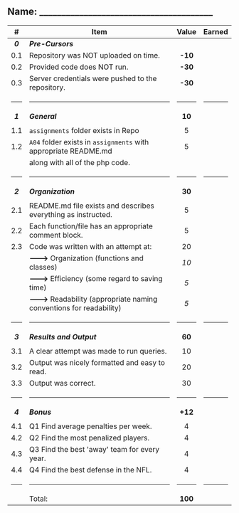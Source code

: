 ## Name: _______________________________________

|    #    | Item                                                                  |  Value  | Earned |
|:-------:|-----------------------------------------------------------------------|:-------:|:------:|
| ***0*** | ***Pre-Cursors***                                                     |         |        |
|   0.1   | Repository was NOT uploaded on time.                                  | **-10** |        |
|   0.2   | Provided code does NOT run.                                           | **-30** |        |
|   0.3   | Server credentials were pushed to the repository.                     | **-30** |        |
|  <hr>   | <hr>                                                                  |  <hr>   |  <hr>  |
| ***1*** | ***General***                                                         | **10**  |        |
|         |                                                                       |         |        |
|   1.1   | `assignments` folder exists in Repo                                   |    5    |        |
|   1.2   | `A04` folder exists in `assignments` with appropriate README.md       |    5    |        |
|         | along with all of the php code.                                       |         |        |
|  <hr>   | <hr>                                                                  |  <hr>   |  <hr>  |
| ***2*** | ***Organization***                                                    | **30**  |        |
|         |                                                                       |         |        |
|   2.1   | README.md file exists and describes everything as instructed.         |    5    |        |
|   2.2   | Each function/file has an appropriate comment block.                  |    5    |        |
|   2.3   | Code was written with an attempt at:                                  |    20   |        |
|         | **--->** Organization (functions and classes)                         |   _10_  |        |
|         | **--->** Efficiency (some regard to saving time)                      |   _5_   |        |
|         | **--->** Readability (appropriate naming conventions for readability) |   _5_   |        |
|  <hr>   | <hr>                                                                  |  <hr>   |  <hr>  |
| ***3*** | ***Results and Output***                                              | **60**  |        |
|         |                                                                       |         |        |
|   3.1   | A clear attempt was made to run queries.                              |   10    |        |
|   3.2   | Output was nicely formatted and easy to read.                         |   20    |        |
|   3.3   | Output was correct.                                                   |   30    |        |
|  <hr>   | <hr>                                                                  |  <hr>   |  <hr>  |
| ***4*** | ***Bonus***                                                           | **+12**  |        |
|         |                                                                       |         |        |
|   4.1   | Q1 Find average penalties per week.                                   |    4    |        |
|   4.2   | Q2 Find the most penalized players.                                   |    4    |        |
|   4.3   | Q3 Find the best 'away' team for every year.                          |    4    |        |
|   4.4   | Q4 Find the best defense in the NFL.                                  |    4    |        |
|  <hr>   | <hr>                                                                  |  <hr>   |  <hr>  |
|         | Total:                                                                | **100** |        |

